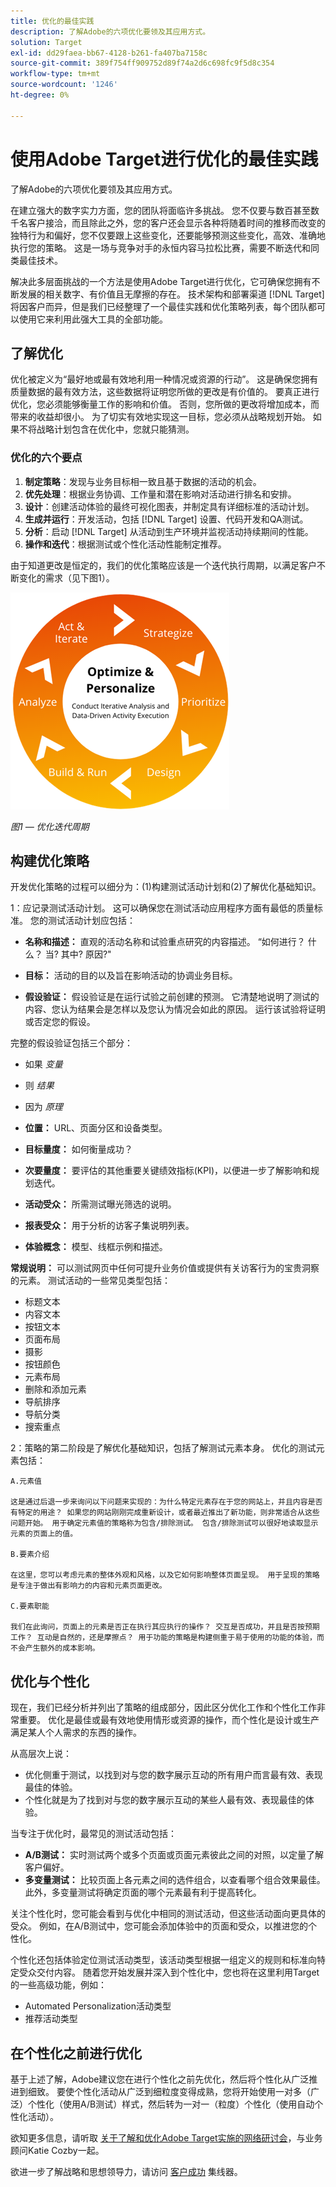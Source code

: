 ```yaml
---
title: 优化的最佳实践
description: 了解Adobe的六项优化要领及其应用方式。
solution: Target
exl-id: dd29faea-bb67-4128-b261-fa407ba7158c
source-git-commit: 389f754ff909752d89f74a2d6c698fc9f5d8c354
workflow-type: tm+mt
source-wordcount: '1246'
ht-degree: 0%

---
```


# 使用Adobe Target进行优化的最佳实践

了解Adobe的六项优化要领及其应用方式。

在建立强大的数字实力方面，您的团队将面临许多挑战。 您不仅要与数百甚至数千名客户接洽，而且除此之外，您的客户还会显示各种将随着时间的推移而改变的独特行为和偏好，您不仅要跟上这些变化，还要能够预测这些变化，高效、准确地执行您的策略。 这是一场与竞争对手的永恒内容马拉松比赛，需要不断迭代和同类最佳技术。

解决此多层面挑战的一个方法是使用Adobe Target进行优化，它可确保您拥有不断发展的相关数字、有价值且无摩擦的存在。 技术架构和部署渠道 [!DNL Target] 将因客户而异，但是我们已经整理了一个最佳实践和优化策略列表，每个团队都可以使用它来利用此强大工具的全部功能。

## 了解优化

优化被定义为“最好地或最有效地利用一种情况或资源的行动”。 这是确保您拥有质量数据的最有效方法，这些数据将证明您所做的更改是有价值的。 要真正进行优化，您必须能够衡量工作的影响和价值。 否则，您所做的更改将增加成本，而带来的收益却很小。 为了切实有效地实现这一目标，您必须从战略规划开始。 如果不将战略计划包含在优化中，您就只能猜测。

### 优化的六个要点

1. **制定策略**：发现与业务目标相一致且基于数据的活动的机会。
1. **优先处理**：根据业务协调、工作量和潜在影响对活动进行排名和安排。
1. **设计**：创建活动体验的最终可视化图表，并制定具有详细标准的活动计划。
1. **生成并运行**：开发活动，包括 [!DNL Target] 设置、代码开发和QA测试。
1. **分析**：启动 [!DNL Target] 从活动到生产环境并监视活动持续期间的性能。
1. **操作和迭代**：根据测试或个性化活动性能制定推荐。

由于知道更改是恒定的，我们的优化策略应该是一个迭代执行周期，以满足客户不断变化的需求（见下图1）。

![优化和个性化](assets/optimize-and-personalize.png)

_图1 — 优化迭代周期_

## 构建优化策略

开发优化策略的过程可以细分为：(1)构建测试活动计划和(2)了解优化基础知识。

1：应记录测试活动计划。 这可以确保您在测试活动应用程序方面有最低的质量标准。 您的测试活动计划应包括：

* **名称和描述：** 直观的活动名称和试验重点研究的内容描述。 “如何进行？ 什么？ 当? 其中? 原因?&quot;

* **目标：** 活动的目的以及旨在影响活动的协调业务目标。

* **假设验证：** 假设验证是在运行试验之前创建的预测。 它清楚地说明了测试的内容、您认为结果会是怎样以及您认为情况会如此的原因。 运行该试验将证明或否定您的假设。

完整的假设验证包括三个部分：

* 如果 _变量_
* 则 _结果_
* 因为 _原理_

* **位置：** URL、页面分区和设备类型。
* **目标量度：** 如何衡量成功？
* **次要量度：** 要评估的其他重要关键绩效指标(KPI)，以便进一步了解影响和规划迭代。
* **活动受众：** 所需测试曝光筛选的说明。
* **报表受众：** 用于分析的访客子集说明列表。
* **体验概念：** 模型、线框示例和描述。

**常规说明：** 可以测试网页中任何可提升业务价值或提供有关访客行为的宝贵洞察的元素。 测试活动的一些常见类型包括：

* 标题文本
* 内容文本
* 按钮文本
* 页面布局
* 摄影
* 按钮颜色
* 元素布局
* 删除和添加元素
* 导航排序
* 导航分类
* 搜索重点

2：策略的第二阶段是了解优化基础知识，包括了解测试元素本身。 优化的测试元素包括：

    A.元素值
    
    这是通过后退一步来询问以下问题来实现的：为什么特定元素存在于您的网站上，并且内容是否有特定的用途？ 如果您的网站刚刚完成重新设计，或者最近推出了新功能，则非常适合从这些问题开始。 用于确定元素值的策略称为包含/排除测试。 包含/排除测试可以很好地读取显示元素的页面上的值。
    
    B.要素介绍
    
    在这里，您可以考虑元素的整体外观和风格，以及它如何影响整体页面呈现。 用于呈现的策略是专注于做出有影响力的内容和元素页面更改。
    
    C.要素职能
    
    我们在此询问，页面上的元素是否正在执行其应执行的操作？ 交互是否成功，并且是否按预期工作？ 互动是自然的，还是摩擦点？ 用于功能的策略是构建侧重于易于使用的功能的体验，而不会产生额外的成本影响。

## 优化与个性化

现在，我们已经分析并列出了策略的组成部分，因此区分优化工作和个性化工作非常重要。 优化是最佳或最有效地使用情形或资源的操作，而个性化是设计或生产满足某人个人需求的东西的操作。

从高层次上说：

* 优化侧重于测试，以找到对与您的数字展示互动的所有用户而言最有效、表现最佳的体验。
* 个性化就是为了找到对与您的数字展示互动的某些人最有效、表现最佳的体验。

当专注于优化时，最常见的测试活动包括：

* **A/B测试：** 实时测试两个或多个页面或页面元素彼此之间的对照，以定量了解客户偏好。
* **多变量测试：** 比较页面上各元素之间的选件组合，以查看哪个组合效果最佳。 此外，多变量测试将确定页面的哪个元素最有利于提高转化。

关注个性化时，您可能会看到与优化中相同的测试活动，但这些活动面向更具体的受众。 例如，在A/B测试中，您可能会添加体验中的页面和受众，以推进您的个性化。

个性化还包括体验定位测试活动类型，该活动类型根据一组定义的规则和标准向特定受众交付内容。 随着您开始发展并深入到个性化中，您也将在这里利用Target的一些高级功能，例如：

* Automated Personalization活动类型
* 推荐活动类型

## 在个性化之前进行优化

基于上述了解，Adobe建议您在进行个性化之前先优化，然后将个性化从广泛推进到细致。 要使个性化活动从广泛到细粒度变得成熟，您将开始使用一对多（广泛）个性化（使用A/B测试）样式，然后转为一对一（粒度）个性化（使用自动个性化活动）。

欲知更多信息，请听取 [关于了解和优化Adobe Target实施的网络研讨会](https://adobecustomersuccess.adobeconnect.com/pkfafpzd9yarmp4/)，与业务顾问Katie Cozby一起。

欲进一步了解战略和思想领导力，请访问 [客户成功](https://experienceleague.adobe.com/docs/customer-success/customer-success/overview.html) 集线器。

